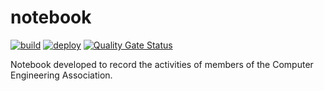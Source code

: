 # notebook
[![build](https://github.com/Sepehr79/notebook/actions/workflows/build.yml/badge.svg)](https://github.com/Sepehr79/notebook/actions/workflows/build.yml)
[![deploy](https://github.com/Sepehr79/notebook/actions/workflows/deploy.yml/badge.svg)](https://github.com/Sepehr79/notebook/actions/workflows/deploy.yml)
[![Quality Gate Status](https://sonarcloud.io/api/project_badges/measure?project=Sepehr79_notebook&metric=alert_status)](https://sonarcloud.io/summary/new_code?id=Sepehr79_notebook)

Notebook developed to record the activities of members of the Computer Engineering Association.
